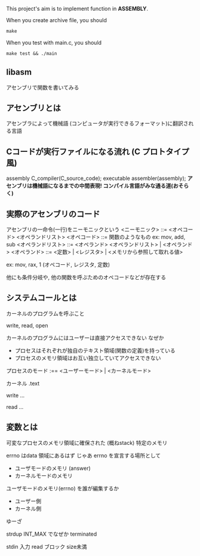 This project's aim is to implement function in **ASSEMBLY**.

When you create archive file, you should
```Makefile
make
```

When you test with main.c, you should
```Makefile
make test && ./main
```

## libasm

アセンブリで関数を書いてみる

## アセンブリとは
アセンブラによって機械語 (コンピュータが実行できるフォーマット)に翻訳される言語

## Cコードが実行ファイルになる流れ (C プロトタイプ風)
assembly    C_compiler(C_source_code);
executable  assembler(assembly);
**アセンブリは機械語になるまでの中間表現! コンパイル言語がみな通る道(おそらく)**

## 実際のアセンブリのコード
アセンブリの一命令(一行)をニーモニックという
<ニーモニック> ::= <オペコード> <オペランドリスト>
<オペコード> ::= 関数のようなもの ex: mov, add, sub
<オペランドリスト> ::= <オペランド> <オペランドリスト> | <オペランド>
<オペランド> ::= <定数> | <レジスタ> | <メモリから参照して取れる値>

ex: mov, rax, 1 (オペコード, レジスタ, 定数)

他にも条件分岐や, 他の関数を呼ぶためのオペコードなどが存在する

## システムコールとは
カーネルのプログラムを呼ぶこと

write, read, open

カーネルのプログラムにはユーザーは直接アクセスできない
なぜか
- プロセスはそれぞれが独自のテキスト領域(関数の定義)を持っている
- プロセスのメモリ領域はお互い独立していてアクセスできない

プロセスのモード :== <ユーザーモード> | <カーネルモード>

カーネル .text

write
...

read
...


## 変数とは

可変なプロセスのメモリ領域に確保された (概ねstack) 特定のメモリ

errno はdata 領域にあるはず
じゃあ
errno を宣言する場所として
- ユーザモードのメモリ (answer)
- カーネルモードのメモリ

ユーザモードのメモリ(errno) を誰が編集するか
- ユーザー側
- カーネル側

ゆーざ

strdup INT_MAX でなぜか terminated

stdin 入力 read ブロック size未満

